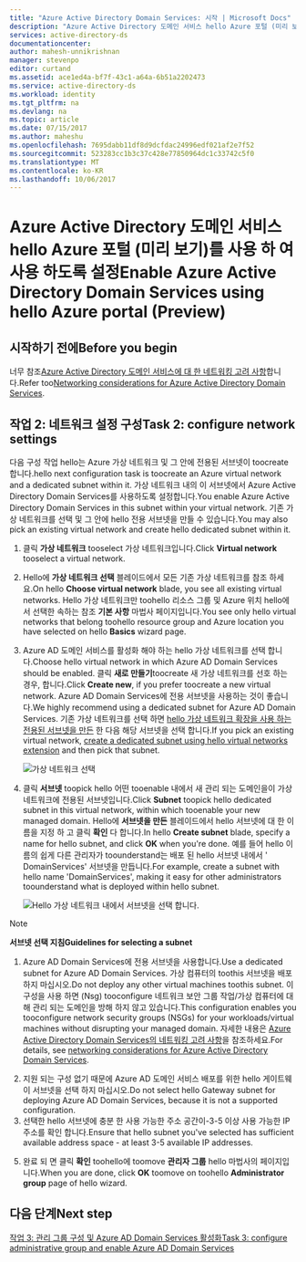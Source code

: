 ```yaml
---
title: "Azure Active Directory Domain Services: 시작 | Microsoft Docs"
description: "Azure Active Directory 도메인 서비스 hello Azure 포털 (미리 보기)를 사용 하 여 사용 하도록 설정"
services: active-directory-ds
documentationcenter: 
author: mahesh-unnikrishnan
manager: stevenpo
editor: curtand
ms.assetid: ace1ed4a-bf7f-43c1-a64a-6b51a2202473
ms.service: active-directory-ds
ms.workload: identity
ms.tgt_pltfrm: na
ms.devlang: na
ms.topic: article
ms.date: 07/15/2017
ms.author: maheshu
ms.openlocfilehash: 7695dabb11df8d9dcfdac24996edf021af2e7f52
ms.sourcegitcommit: 523283cc1b3c37c428e77850964dc1c33742c5f0
ms.translationtype: MT
ms.contentlocale: ko-KR
ms.lasthandoff: 10/06/2017
---
```

# <a name="enable-azure-active-directory-domain-services-using-hello-azure-portal-preview"></a><span data-ttu-id="9f783-103">Azure Active Directory 도메인 서비스 hello Azure 포털 (미리 보기)를 사용 하 여 사용 하도록 설정</span><span class="sxs-lookup"><span data-stu-id="9f783-103">Enable Azure Active Directory Domain Services using hello Azure portal (Preview)</span></span>


## <a name="before-you-begin"></a><span data-ttu-id="9f783-104">시작하기 전에</span><span class="sxs-lookup"><span data-stu-id="9f783-104">Before you begin</span></span>
<span data-ttu-id="9f783-105">너무 참조[Azure Active Directory 도메인 서비스에 대 한 네트워킹 고려 사항](active-directory-ds-networking.md)합니다.</span><span class="sxs-lookup"><span data-stu-id="9f783-105">Refer too[Networking considerations for Azure Active Directory Domain Services](active-directory-ds-networking.md).</span></span>


## <a name="task-2-configure-network-settings"></a><span data-ttu-id="9f783-106">작업 2: 네트워크 설정 구성</span><span class="sxs-lookup"><span data-stu-id="9f783-106">Task 2: configure network settings</span></span>
<span data-ttu-id="9f783-107">다음 구성 작업 hello는 Azure 가상 네트워크 및 그 안에 전용된 서브넷이 toocreate 합니다.</span><span class="sxs-lookup"><span data-stu-id="9f783-107">hello next configuration task is toocreate an Azure virtual network and a dedicated subnet within it.</span></span> <span data-ttu-id="9f783-108">가상 네트워크 내의 이 서브넷에서 Azure Active Directory Domain Services를 사용하도록 설정합니다.</span><span class="sxs-lookup"><span data-stu-id="9f783-108">You enable Azure Active Directory Domain Services in this subnet within your virtual network.</span></span> <span data-ttu-id="9f783-109">기존 가상 네트워크를 선택 및 그 안에 hello 전용 서브넷을 만들 수 있습니다.</span><span class="sxs-lookup"><span data-stu-id="9f783-109">You may also pick an existing virtual network and create hello dedicated subnet within it.</span></span>

1. <span data-ttu-id="9f783-110">클릭 **가상 네트워크** tooselect 가상 네트워크입니다.</span><span class="sxs-lookup"><span data-stu-id="9f783-110">Click **Virtual network** tooselect a virtual network.</span></span>
2. <span data-ttu-id="9f783-111">Hello에 **가상 네트워크 선택** 블레이드에서 모든 기존 가상 네트워크를 참조 하세요.</span><span class="sxs-lookup"><span data-stu-id="9f783-111">On hello **Choose virtual network** blade, you see all existing virtual networks.</span></span> <span data-ttu-id="9f783-112">Hello 가상 네트워크만 toohello 리소스 그룹 및 Azure 위치 hello에서 선택한 속하는 참조 **기본 사항** 마법사 페이지입니다.</span><span class="sxs-lookup"><span data-stu-id="9f783-112">You see only hello virtual networks that belong toohello resource group and Azure location you have selected on hello **Basics** wizard page.</span></span>

3. <span data-ttu-id="9f783-113">Azure AD 도메인 서비스를 활성화 해야 하는 hello 가상 네트워크를 선택 합니다.</span><span class="sxs-lookup"><span data-stu-id="9f783-113">Choose hello virtual network in which Azure AD Domain Services should be enabled.</span></span> <span data-ttu-id="9f783-114">클릭 **새로 만들기**toocreate 새 가상 네트워크를 선호 하는 경우, 합니다.</span><span class="sxs-lookup"><span data-stu-id="9f783-114">Click **Create new**, if you prefer toocreate a new virtual network.</span></span> <span data-ttu-id="9f783-115">Azure AD Domain Services에 전용 서브넷을 사용하는 것이 좋습니다.</span><span class="sxs-lookup"><span data-stu-id="9f783-115">We highly recommend using a dedicated subnet for Azure AD Domain Services.</span></span> <span data-ttu-id="9f783-116">기존 가상 네트워크를 선택 하면 [hello 가상 네트워크 확장을 사용 하는 전용된 서브넷을 만든](../virtual-network/virtual-networks-create-vnet-arm-pportal.md) 한 다음 해당 서브넷을 선택 합니다.</span><span class="sxs-lookup"><span data-stu-id="9f783-116">If you pick an existing virtual network, [create a dedicated subnet using hello virtual networks extension](../virtual-network/virtual-networks-create-vnet-arm-pportal.md) and then pick that subnet.</span></span> 

    ![가상 네트워크 선택](./media/getting-started/domain-services-blade-network-pick-vnet.png)

4. <span data-ttu-id="9f783-118">클릭 **서브넷** toopick hello 어떤 tooenable 내에서 새 관리 되는 도메인을이 가상 네트워크에 전용된 서브넷입니다.</span><span class="sxs-lookup"><span data-stu-id="9f783-118">Click **Subnet** toopick hello dedicated subnet in this virtual network, within which tooenable your new managed domain.</span></span> <span data-ttu-id="9f783-119">Hello에 **서브넷을 만든** 블레이드에서 hello 서브넷에 대 한 이름을 지정 하 고 클릭 **확인** 다 합니다.</span><span class="sxs-lookup"><span data-stu-id="9f783-119">In hello **Create subnet** blade, specify a name for hello subnet, and click **OK** when you're done.</span></span> <span data-ttu-id="9f783-120">예를 들어 hello 이름의 쉽게 다른 관리자가 toounderstand는 배포 된 hello 서브넷 내에서 ' DomainServices' 서브넷을 만듭니다.</span><span class="sxs-lookup"><span data-stu-id="9f783-120">For example, create a subnet with hello name 'DomainServices', making it easy for other administrators toounderstand what is deployed within hello subnet.</span></span>

    ![Hello 가상 네트워크 내에서 서브넷을 선택 합니다.](./media/getting-started/domain-services-blade-network-pick-subnet.png)

  > [!NOTE]
  > <span data-ttu-id="9f783-122">**서브넷 선택 지침**</span><span class="sxs-lookup"><span data-stu-id="9f783-122">**Guidelines for selecting a subnet**</span></span>
  > 1. <span data-ttu-id="9f783-123">Azure AD Domain Services에 전용 서브넷을 사용합니다.</span><span class="sxs-lookup"><span data-stu-id="9f783-123">Use a dedicated subnet for Azure AD Domain Services.</span></span> <span data-ttu-id="9f783-124">가상 컴퓨터의 toothis 서브넷을 배포 하지 마십시오.</span><span class="sxs-lookup"><span data-stu-id="9f783-124">Do not deploy any other virtual machines toothis subnet.</span></span> <span data-ttu-id="9f783-125">이 구성을 사용 하면 (Nsg) tooconfigure 네트워크 보안 그룹 작업/가상 컴퓨터에 대해 관리 되는 도메인을 방해 하지 않고 있습니다.</span><span class="sxs-lookup"><span data-stu-id="9f783-125">This configuration enables you tooconfigure network security groups (NSGs) for your workloads/virtual machines without disrupting your managed domain.</span></span> <span data-ttu-id="9f783-126">자세한 내용은 [Azure Active Directory Domain Services의 네트워킹 고려 사항](active-directory-ds-networking.md)을 참조하세요.</span><span class="sxs-lookup"><span data-stu-id="9f783-126">For details, see [networking considerations for Azure Active Directory Domain Services](active-directory-ds-networking.md).</span></span>
  2. <span data-ttu-id="9f783-127">지원 되는 구성 없기 때문에 Azure AD 도메인 서비스 배포를 위한 hello 게이트웨이 서브넷을 선택 하지 마십시오.</span><span class="sxs-lookup"><span data-stu-id="9f783-127">Do not select hello Gateway subnet for deploying Azure AD Domain Services, because it is not a supported configuration.</span></span>
  3. <span data-ttu-id="9f783-128">선택한 hello 서브넷에 충분 한 사용 가능한 주소 공간이-3-5 이상 사용 가능한 IP 주소를 확인 합니다.</span><span class="sxs-lookup"><span data-stu-id="9f783-128">Ensure that hello subnet you've selected has sufficient available address space - at least 3-5 available IP addresses.</span></span>
  >

5. <span data-ttu-id="9f783-129">완료 되 면 클릭 **확인** toohello에 toomove **관리자 그룹** hello 마법사의 페이지입니다.</span><span class="sxs-lookup"><span data-stu-id="9f783-129">When you are done, click **OK** toomove on toohello **Administrator group** page of hello wizard.</span></span>


## <a name="next-step"></a><span data-ttu-id="9f783-130">다음 단계</span><span class="sxs-lookup"><span data-stu-id="9f783-130">Next step</span></span>
[<span data-ttu-id="9f783-131">작업 3: 관리 그룹 구성 및 Azure AD Domain Services 활성화</span><span class="sxs-lookup"><span data-stu-id="9f783-131">Task 3: configure administrative group and enable Azure AD Domain Services</span></span>](active-directory-ds-getting-started-admingroup.md)
